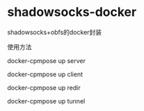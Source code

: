 # shadowsocks-docker

shadowsocks+obfs的docker封装

使用方法

docker-cpmpose up server

docker-cpmpose up client

docker-cpmpose up redir

docker-cpmpose up tunnel
